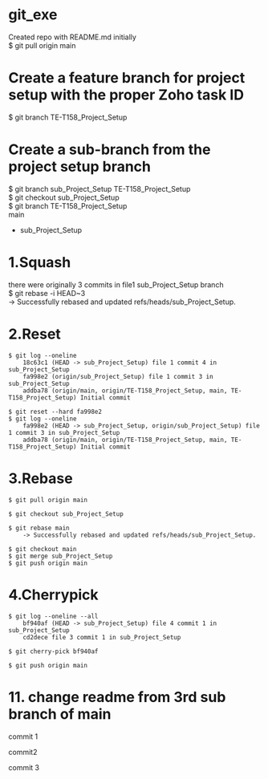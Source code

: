 # git_exe
Created repo with README.md initially \
$ git pull origin main

# Create a feature branch for project setup with the proper Zoho task ID
$ git branch TE-T158_Project_Setup

# Create a sub-branch from the project setup branch
$ git branch sub_Project_Setup TE-T158_Project_Setup \
$ git checkout sub_Project_Setup \
$ git branch
    TE-T158_Project_Setup \
    main
  * sub_Project_Setup

# 1.Squash
there were originally 3 commits in file1 sub_Project_Setup branch \
$ git rebase -i HEAD~3 \
    -> Successfully rebased and updated refs/heads/sub_Project_Setup.

# 2.Reset
    $ git log --oneline 
        18c63c1 (HEAD -> sub_Project_Setup) file 1 commit 4 in sub_Project_Setup 
        fa998e2 (origin/sub_Project_Setup) file 1 commit 3 in sub_Project_Setup 
        addba78 (origin/main, origin/TE-T158_Project_Setup, main, TE-T158_Project_Setup) Initial commit 

    $ git reset --hard fa998e2 
    $ git log --oneline 
        fa998e2 (HEAD -> sub_Project_Setup, origin/sub_Project_Setup) file 1 commit 3 in sub_Project_Setup
        addba78 (origin/main, origin/TE-T158_Project_Setup, main, TE-T158_Project_Setup) Initial commit

# 3.Rebase
    $ git pull origin main

    $ git checkout sub_Project_Setup

    $ git rebase main 
        -> Successfully rebased and updated refs/heads/sub_Project_Setup.

    $ git checkout main
    $ git merge sub_Project_Setup
    $ git push origin main

# 4.Cherrypick
    $ git log --oneline --all
        bf940af (HEAD -> sub_Project_Setup) file 4 commit 1 in sub_Project_Setup
        cd2dece file 3 commit 1 in sub_Project_Setup

    $ git cherry-pick bf940af

    $ git push origin main

# 11. change readme from 3rd sub branch of main

commit 1

commit2

commit 3

    
